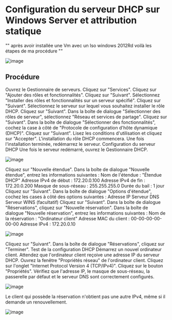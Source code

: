
# Configuration du serveur DHCP sur Windows Server et attribution statique

"" après avoir installée une Vm avec un Iso windows 2012Rd voilà les étapes de ma procédure "" 

![image](https://github.com/manmaryem/Server-Windows-DHCP/assets/137881827/61b61ef6-7583-4353-a3de-0c8773e034ce)


## Procédure
Ouvrez le Gestionnaire de serveurs.
Cliquez sur "Services".
Cliquez sur "Ajouter des rôles et fonctionnalités".
Cliquez sur "Suivant".
Sélectionnez "Installer des rôles et fonctionnalités sur un serveur spécifié".
Cliquez sur "Suivant".
Sélectionnez le serveur sur lequel vous souhaitez installer le rôle DHCP.
Cliquez sur "Suivant".
Dans la boîte de dialogue "Sélectionner des rôles de serveur", sélectionnez "Réseau et services de partage".
Cliquez sur "Suivant".
Dans la boîte de dialogue "Sélectionner des fonctionnalités", cochez la case à côté de "Protocole de configuration d'hôte dynamique (DHCP)".
Cliquez sur "Suivant".
Lisez les conditions d'utilisation et cliquez sur "Accepter".
L'installation du rôle DHCP commencera.
Une fois l'installation terminée, redémarrez le serveur.
Configuration du serveur DHCP
Une fois le serveur redémarré, ouvrez le Gestionnaire DHCP.

![image](https://github.com/manmaryem/Server-Windows-DHCP/assets/137881827/94f0598a-6973-435f-922f-f815acef17ae)

Cliquez sur "Nouvelle étendue".
Dans la boîte de dialogue "Nouvelle étendue", entrez les informations suivantes :
Nom de l'étendue : "Étendue DHCP"
Adresse IPv4 de début : 172.20.0.100
Adresse IPv4 de fin : 172.20.0.200
Masque de sous-réseau : 255.255.255.0
Durée du bail : 1 jour
Cliquez sur "Suivant".
Dans la boîte de dialogue "Options d'étendue", cochez les cases à côté des options suivantes :
Adresse IP
Serveur DNS
Serveur WINS (facultatif)
Cliquez sur "Suivant".
Dans la boîte de dialogue "Réservations", cliquez sur "Nouvelle réservation".
Dans la boîte de dialogue "Nouvelle réservation", entrez les informations suivantes :
Nom de la réservation : "Ordinateur client"
Adresse MAC du client : 00-00-00-00-00-00
Adresse IPv4 : 172.20.0.10

![image](https://github.com/manmaryem/Server-Windows-DHCP/assets/137881827/05bf0adb-496f-4f22-bbb5-1445929a1bf4)

Cliquez sur "Suivant".
Dans la boîte de dialogue "Réservations", cliquez sur "Terminer".
Test de la configuration DHCP
Démarrez un nouvel ordinateur client.
Attendez que l'ordinateur client reçoive une adresse IP du serveur DHCP.
Ouvrez la fenêtre "Propriétés réseau" de l'ordinateur client.
Cliquez sur l'onglet "Internet Protocol Version 4 (TCP/IPv4)".
Cliquez sur le bouton "Propriétés".
Vérifiez que l'adresse IP, le masque de sous-réseau, la passerelle par défaut et le serveur DNS sont correctement configurés.

![image](https://github.com/manmaryem/Server-Windows-DHCP/assets/137881827/1990fa5d-9cda-4c8a-8094-a860c6b2d112)

Le client qui possède la réservation n'obtient pas une autre IPv4, même si il demande un renouvellement.

![image](https://github.com/manmaryem/Server-Windows-DHCP/assets/137881827/7d331d6f-701c-4803-9666-e451dca93ffd)


